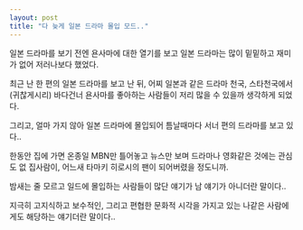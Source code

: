 ```yaml
---
layout: post
title: "다 늦게 일본 드라마 몰입 모드.."
---
```


일본 드라마를 보기 전엔 욘사마에 대한 열기를 보고 일본 드라마는 많이 밑밑하고 재미가 없어 저러나보다 했었다. 

최근 난 한 편의 일본 드라마를 보고 난 뒤, 어찌 일본과 같은 드라마 천국, 스타천국에서 (귀찮게시리) 바다건너 욘사마를 좋아하는 사람들이 저리 많을 수 있을까 생각하게 되었다.

그리고, 얼마 가지 않아 일본 드라마에 몰입되어 틈날때마다 서너 편의 드라마를 보고 있다..

한동안 집에 가면 온종일 MBN만 틀어놓고 뉴스만 보며 드라마나 영화같은 것에는 관심도 없 집사람이, 어느새 타마키 히로시의 팬이 되어버렸을 정도니까.

밤새는 줄 모르고 일드에 몰입하는 사람들이 많단 얘기가 남 얘기가 아니더란 말이다..

지극히 고지식하고 보수적인, 그리고 편협한 문화적 시각을 가지고 있는 나같은 사람에게도 해당하는 얘기더란 말이다..


